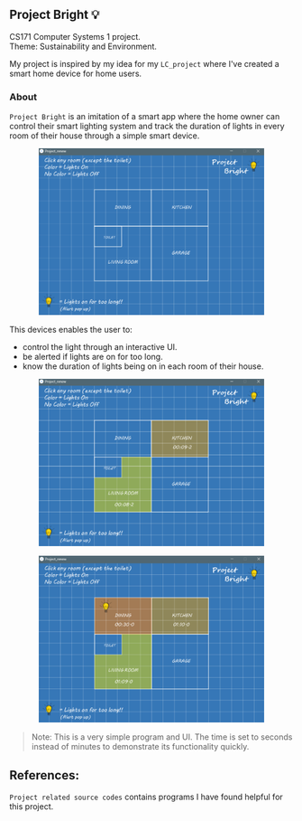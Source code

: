 ## Project Bright 💡
CS171 Computer Systems 1 project. <br/>
Theme: Sustainability and Environment.<br/> 

My project is inspired by my idea for my `LC_project` where I've created a smart home device for home users. <br/>

### About
`Project Bright` is an imitation of a smart app where the home owner can control their smart lighting system and track the duration of lights in every room of their house through a simple smart device.<br/>

<p align="center">
 <img src="images/blueprint.png" width="400">
</p>
 
This devices enables the user to: </br>
- control the light through an interactive UI. <br/>
- be alerted if lights are on for too long. <br/>
- know the duration of lights being on in each room of their house. <br/> 

<p align="center">
 <img src="images/lightson.png" width="400">
</p>

<p align="center">
 <img src="images/alert.png" width="400">
</p>


> Note: This is a very simple program and UI. The time is set to seconds instead of minutes to demonstrate its functionality quickly. <br/>

## References: 
 `Project related source codes` contains programs I have found helpful for this project.<br/>


